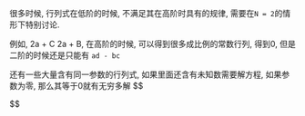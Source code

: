 很多时候, 行列式在低阶的时候, 不满足其在高阶时具有的规律, 需要在`N = 2`的情形下特别讨论.

例如, 2a + C 2a + B, 在高阶的时候, 可以得到很多成比例的常数行列, 得到0, 但是二阶的时候还是只能有 `ad - bc`

还有一些大量含有同一参数的行列式, 如果里面还含有未知数需要解方程, 如果参数为零, 那么其等于0就有无穷多解
$$

$$